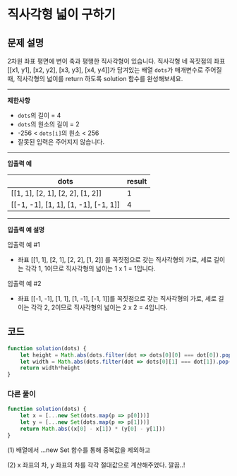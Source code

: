 # 직사각형 넓이 구하기

## **문제 설명**

2차원 좌표 평면에 변이 축과 평행한 직사각형이 있습니다. 직사각형 네 꼭짓점의 좌표 \[\[x1, y1], \[x2, y2], \[x3, y3], \[x4, y4]]가 담겨있는 배열 `dots`가 매개변수로 주어질 때, 직사각형의 넓이를 return 하도록 solution 함수를 완성해보세요.

***

**제한사항**

* `dots`의 길이 = 4
* `dots`의 원소의 길이 = 2
* \-256 < `dots[i]`의 원소 < 256
* 잘못된 입력은 주어지지 않습니다.

***

**입출력 예**

| dots                                      | result |
| ----------------------------------------- | ------ |
| \[\[1, 1], \[2, 1], \[2, 2], \[1, 2]]     | 1      |
| \[\[-1, -1], \[1, 1], \[1, -1], \[-1, 1]] | 4      |

***

**입출력 예 설명**

입출력 예 #1

* 좌표 \[\[1, 1], \[2, 1], \[2, 2], \[1, 2]] 를 꼭짓점으로 갖는 직사각형의 가로, 세로 길이는 각각 1, 1이므로 직사각형의 넓이는 1 x 1 = 1입니다.

입출력 예 #2

* 좌표 \[\[-1, -1], \[1, 1], \[1, -1], \[-1, 1]]를 꼭짓점으로 갖는 직사각형의 가로, 세로 길이는 각각 2, 2이므로 직사각형의 넓이는 2 x 2 = 4입니다.



## 코드

```javascript
function solution(dots) {
    let height = Math.abs(dots.filter(dot => dots[0][0] === dot[0]).pop()[1] - dots[0][1]);
    let width = Math.abs(dots.filter(dot => dots[0][1] === dot[1]).pop()[0] - dots[0][0]);
    return width*height
}
```

### 다른 풀이

```javascript
function solution(dots) {
    let x = [...new Set(dots.map(p => p[0]))]
    let y = [...new Set(dots.map(p => p[1]))]
    return Math.abs((x[0] - x[1]) * (y[0] - y[1]))
}
```

(1) 배열에서 ...new Set 함수를 통해 중복값을 제외하고

(2) x 좌표의 차, y 좌표의 차를 각각 절대값으로 계산해주었다. 깔끔..!
